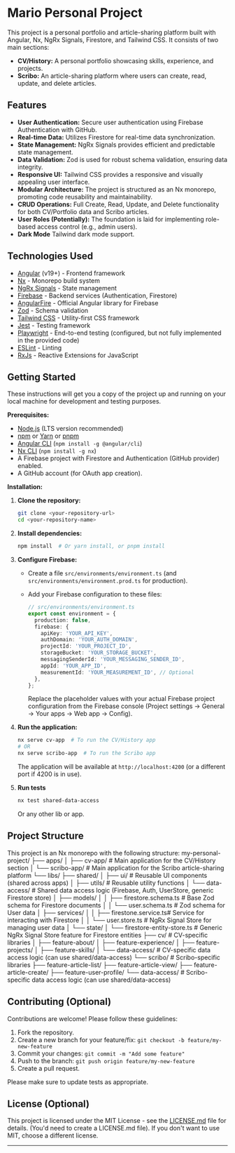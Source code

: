 # Mario Personal Project

This project is a personal portfolio and article-sharing platform built with Angular, Nx, NgRx Signals, Firestore, and Tailwind CSS. It consists of two main sections:

- **CV/History:** A personal portfolio showcasing skills, experience, and projects.
- **Scribo:** An article-sharing platform where users can create, read, update, and delete articles.

## Features

- **User Authentication:** Secure user authentication using Firebase Authentication with GitHub.
- **Real-time Data:** Utilizes Firestore for real-time data synchronization.
- **State Management:** NgRx Signals provides efficient and predictable state management.
- **Data Validation:** Zod is used for robust schema validation, ensuring data integrity.
- **Responsive UI:** Tailwind CSS provides a responsive and visually appealing user interface.
- **Modular Architecture:** The project is structured as an Nx monorepo, promoting code reusability and maintainability.
- **CRUD Operations:** Full Create, Read, Update, and Delete functionality for both CV/Portfolio data and Scribo articles.
- **User Roles (Potentially):** The foundation is laid for implementing role-based access control (e.g., admin users).
- **Dark Mode** Tailwind dark mode support.

## Technologies Used

- [Angular](https://angular.io/) (v19+) - Frontend framework
- [Nx](https://nx.dev/) - Monorepo build system
- [NgRx Signals](https://ngrx.io/guide/signals) - State management
- [Firebase](https://firebase.google.com/) - Backend services (Authentication, Firestore)
- [AngularFire](https://github.com/angular/angularfire) - Official Angular library for Firebase
- [Zod](https://zod.dev/) - Schema validation
- [Tailwind CSS](https://tailwindcss.com/) - Utility-first CSS framework
- [Jest](https://jestjs.io/) - Testing framework
- [Playwright](https://playwright.dev/) - End-to-end testing (configured, but not fully implemented in the provided code)
- [ESLint](https://eslint.org/) - Linting
- [RxJs](https://rxjs.dev/) - Reactive Extensions for JavaScript

## Getting Started

These instructions will get you a copy of the project up and running on your local machine for development and testing purposes.

**Prerequisites:**

- [Node.js](https://nodejs.org/) (LTS version recommended)
- [npm](https://www.npmjs.com/) or [Yarn](https://yarnpkg.com/) or [pnpm](https://pnpm.io/)
- [Angular CLI](https://cli.angular.io/) (`npm install -g @angular/cli`)
- [Nx CLI](https://nx.dev/getting-started/installation) (`npm install -g nx`)
- A Firebase project with Firestore and Authentication (GitHub provider) enabled.
- A GitHub account (for OAuth app creation).

**Installation:**

1.  **Clone the repository:**

    ```bash
    git clone <your-repository-url>
    cd <your-repository-name>
    ```

2.  **Install dependencies:**

    ```bash
    npm install  # Or yarn install, or pnpm install
    ```

3.  **Configure Firebase:**

    - Create a file `src/environments/environment.ts` (and `src/environments/environment.prod.ts` for production).
    - Add your Firebase configuration to these files:

      ```typescript
      // src/environments/environment.ts
      export const environment = {
        production: false,
        firebase: {
          apiKey: 'YOUR_API_KEY',
          authDomain: 'YOUR_AUTH_DOMAIN',
          projectId: 'YOUR_PROJECT_ID',
          storageBucket: 'YOUR_STORAGE_BUCKET',
          messagingSenderId: 'YOUR_MESSAGING_SENDER_ID',
          appId: 'YOUR_APP_ID',
          measurementId: 'YOUR_MEASUREMENT_ID', // Optional
        },
      };
      ```

      Replace the placeholder values with your actual Firebase project configuration from the Firebase console (Project settings -> General -> Your apps -> Web app -> Config).

4.  **Run the application:**

    ```bash
    nx serve cv-app  # To run the CV/History app
    # OR
    nx serve scribo-app  # To run the Scribo app
    ```

    The application will be available at `http://localhost:4200` (or a different port if 4200 is in use).

5.  **Run tests**
    ```bash
    nx test shared-data-access
    ```
    Or any other lib or app.

## Project Structure

This project is an Nx monorepo with the following structure:
my-personal-project/
├── apps/
│ ├── cv-app/ # Main application for the CV/History section
│ └── scribo-app/ # Main application for the Scribo article-sharing platform
└── libs/
├── shared/
│ ├── ui/ # Reusable UI components (shared across apps)
│ ├── utils/ # Reusable utility functions
│ └── data-access/ # Shared data access logic (Firebase, Auth, UserStore, generic Firestore store)
│ ├── models/
│ │ ├── firestore.schema.ts # Base Zod schema for Firestore documents
│ │ └── user.schema.ts # Zod schema for User data
│ ├── services/
│ │ ├── firestone.service.ts# Service for interacting with Firestore
│ │ └── user.store.ts # NgRx Signal Store for managing user data
│ └── state/
│ └── firestore-entity-store.ts # Generic NgRx Signal Store feature for Firestore entities
├── cv/ # CV-specific libraries
│ ├── feature-about/
│ ├── feature-experience/
│ ├── feature-projects/
│ ├── feature-skills/
│ └── data-access/ # CV-specific data access logic (can use shared/data-access)
└── scribo/ # Scribo-specific libraries
├── feature-article-list/
├── feature-article-view/
├── feature-article-create/
├── feature-user-profile/
└── data-access/ # Scribo-specific data access logic (can use shared/data-access)

## Contributing (Optional)

Contributions are welcome! Please follow these guidelines:

1.  Fork the repository.
2.  Create a new branch for your feature/fix: `git checkout -b feature/my-new-feature`
3.  Commit your changes: `git commit -m "Add some feature"`
4.  Push to the branch: `git push origin feature/my-new-feature`
5.  Create a pull request.

Please make sure to update tests as appropriate.

## License (Optional)

This project is licensed under the MIT License - see the [LICENSE.md](LICENSE.md) file for details. (You'd need to create a LICENSE.md file). If you don't want to use MIT, choose a different license.

---
